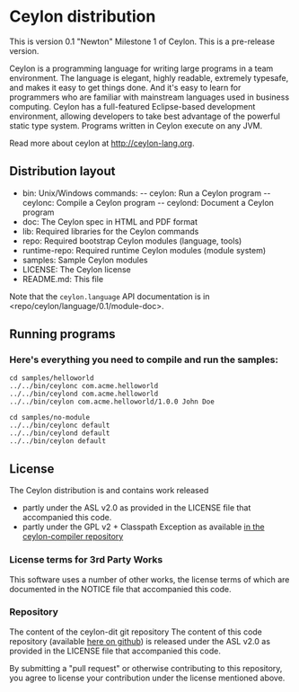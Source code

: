 # Ceylon distribution

This is version 0.1 "Newton" Milestone 1 of Ceylon. This is a pre-release version.

Ceylon is a programming language for writing large programs in a team environment. 
The language is elegant, highly readable, extremely typesafe, and makes it easy to get things done. 
And it's easy to learn for programmers who are familiar with mainstream languages used in business computing. 
Ceylon has a full-featured Eclipse-based development environment, allowing developers to take best advantage of 
the powerful static type system. Programs written in Ceylon execute on any JVM.

Read more about ceylon at <http://ceylon-lang.org>.

## Distribution layout

- bin:          Unix/Windows commands:
-- ceylon:      Run a Ceylon program
-- ceylonc:     Compile a Ceylon program
-- ceylond:     Document a Ceylon program
- doc:          The Ceylon spec in HTML and PDF format
- lib:          Required libraries for the Ceylon commands
- repo:         Required bootstrap Ceylon modules (language, tools)
- runtime-repo: Required runtime Ceylon modules (module system)
- samples:      Sample Ceylon modules
- LICENSE:      The Ceylon license
- README.md:    This file

Note that the `ceylon.language` API documentation is in <repo/ceylon/language/0.1/module-doc>.

## Running programs

### Here's everything you need to compile and run the samples:

```
cd samples/helloworld
../../bin/ceylonc com.acme.helloworld
../../bin/ceylond com.acme.helloworld
../../bin/ceylon com.acme.helloworld/1.0.0 John Doe
```

```
cd samples/no-module
../../bin/ceylonc default
../../bin/ceylond default
../../bin/ceylon default
```

## License

The Ceylon distribution is and contains work released

- partly under the ASL v2.0 as provided in the LICENSE file that accompanied this code.
- partly under the GPL v2 + Classpath Exception as available 
  [in the ceylon-compiler repository](https://github.com/ceylon/ceylon-compiler/blob/master/LICENSE)

### License terms for 3rd Party Works

This software uses a number of other works, the license terms of which are 
documented in the NOTICE file that accompanied this code.

### Repository

The content of the ceylon-dit git repository 
The content of this code repository (available [here on github](https://github.com/ceylon/ceylon-dist)) 
is released under the ASL v2.0 as provided in the LICENSE file that accompanied this code.

By submitting a "pull request" or otherwise contributing to this repository, you
agree to license your contribution under the license mentioned above.